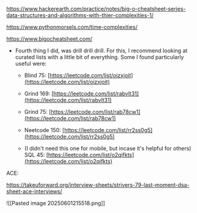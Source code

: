 
https://www.hackerearth.com/practice/notes/big-o-cheatsheet-series-data-structures-and-algorithms-with-thier-complexities-1/

https://www.pythonmorsels.com/time-complexities/


https://www.bigocheatsheet.com/



- Fourth thing I did, was drill drill drill. For this, I recommend looking at curated lists with a little bit of everything. Some I found particularly useful were:
    
    - Blind 75: [https://leetcode.com/list/oizxjoit](https://leetcode.com/list/oizxjoit)
        
    - Grind 169: [https://leetcode.com/list/rabvlt31](https://leetcode.com/list/rabvlt31)
        
    - Grind 75: [https://leetcode.com/list/rab78cw1](https://leetcode.com/list/rab78cw1)
        
    - Neetcode 150: [https://leetcode.com/list/rr2ss0g5](https://leetcode.com/list/rr2ss0g5)
        
    - (I didn't need this one for mobile, but incase it's helpful for others) SQL 45: [https://leetcode.com/list/o2qifkts](https://leetcode.com/list/o2qifkts)


ACE:

https://takeuforward.org/interview-sheets/strivers-79-last-moment-dsa-sheet-ace-interviews/





![[Pasted image 20250601215518.png]]

